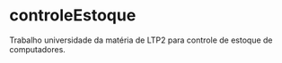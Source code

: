 # controleEstoque
Trabalho universidade da matéria de LTP2 para controle de estoque de computadores.
